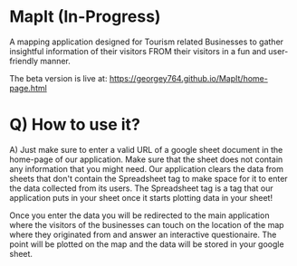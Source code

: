 # MapIt (In-Progress)
A mapping application designed for Tourism related Businesses to gather insightful information of their visitors FROM their visitors in a fun and user-friendly manner.

The beta version is live at: https://georgey764.github.io/MapIt/home-page.html

# Q) How to use it?
A) Just make sure to enter a valid URL of a google sheet document in the home-page of our application. Make sure that the sheet does not contain any information that you might need. Our application clears the data from sheets that don't contain the Spreadsheet tag to make space for it to enter the data collected from its users. The Spreadsheet tag is a tag that our application puts in your sheet once it starts plotting data in your sheet!

Once you enter the data you will be redirected to the main application where the visitors of the businesses can touch on the location of the map where they originated from and answer an interactive questionaire. The point will be plotted on the map and the data will be stored in your google sheet.
